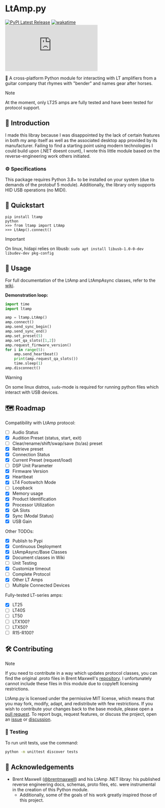 # LtAmp.py

[![PyPI Latest Release](https://img.shields.io/pypi/v/ltamp.svg)](https://pypi.org/project/ltamp/)
[![wakatime](https://wakatime.com/badge/user/7482ea9d-3085-4e9b-95ad-1ca78a14d948/project/08632cd5-4928-49fb-8d0d-2d8f2bebbdad.svg)](https://wakatime.com/badge/user/7482ea9d-3085-4e9b-95ad-1ca78a14d948/project/08632cd5-4928-49fb-8d0d-2d8f2bebbdad)
![MIT License](https://img.shields.io/github/license/bendertools/ltamp.py)

🎸 A cross-platform Python module for interacting with LT amplifiers from a guitar company that rhymes with "bender" and names gear after horses.

> [!NOTE]
> At the moment, only LT25 amps are fully tested and have been tested for protocol support.

## 👋 Introduction

I made this libray because I was disappointed by the lack of certain features in both my amp itself as well as the associated desktop app provided by its manufacturer. Failing to find a starting point using modern technologies I could build upon (.NET doesnt count), I wrote this little module based on the reverse-engineering work others initiated.

### ⚙️ Specifications

This package requires Python 3.8+ to be installed on your system (due to demands of the protobuf 5 module). Additionally, the library only supports HID USB operations (no MIDI).

## 🚀 Quickstart

```
pip install ltamp
python
>>> from ltamp import LtAmp
>>> LtAmp().connect()
```

> [!IMPORTANT]
> On linux, hidapi relies on libusb: `sudo apt install libusb-1.0-0-dev libudev-dev pkg-config`

## 💾 Usage

For full documentation of the LtAmp and LtAmpAsync classes, refer to the [wiki](/wiki).

**Demonstration loop:**

```python
import time
import ltamp

amp = ltamp.LtAmp()
amp.connect()
amp.send_sync_begin()
amp.send_sync_end()
amp.set_preset(5)
amp.set_qa_slots([1,2])
amp.request_firmware_version()
for i in range(5):
    amp.send_heartbeat()
    print(amp.request_qa_slots())
    time.sleep(1)
amp.disconnect()
```

> [!WARNING]
> On some linux distros, `sudo`-mode is required for running python files which interact with USB devices.

## 🗺️ Roadmap

Compatibility with LtAmp protocol:

- [ ] Audio Status
- [x] Audition Preset (status, start, exit)
- [ ] Clear/rename/shift/swap/save (to/as) preset
- [x] Retrieve preset
- [x] Connection Status
- [x] Current Preset (request/load)
- [ ] DSP Unit Parameter
- [x] Firmware Version
- [x] Heartbeat
- [x] LT4 Footswitch Mode
- [ ] Loopback
- [x] Memory usage
- [x] Product Identification
- [x] Processor Utilization
- [x] QA Slots
- [x] Sync (Modal Status)
- [x] USB Gain

Other TODOs:

- [x] Publish to Pypi
- [x] Continuous Deployment
- [x] LtAmpAsync/Base Classes
- [x] Document classes in Wiki
- [ ] Unit Testing
- [x] Customize timeout
- [ ] Complete Protocol
- [x] Other LT Amps
- [ ] Multiple Connected Devices

Fully-tested LT-series amps:

- [x] LT25
- [ ] LT40S
- [ ] LT50
- [ ] LTX100?
- [ ] LTX50?
- [ ] R15-R100?

## 🛠️ Contributing

> [!NOTE]
> If you need to contribute in a way which updates protocol classes, you can find the original .proto files in Brent Maxwell's [repository](https://github.com/brentmaxwell/LtAmp/). I unfortunately cannot include these files in this module due to copyleft licensing restrictions.

LtAmp.py is licensed under the permissive MIT license, which means that you may fork, modify, adapt, and redistribute with few restrictions. If you wish to contribute your changes back to the base module, please open a [pull request](/pulls). To report bugs, request features, or discuss the project, open an [issue](/issues) or [discussion](/discussions).

### 🧪 Testing

To run unit tests, use the command:

```bash
python -m unittest discover tests
```

## 🙌 Acknowledgements

- Brent Maxwell ([@brentmaxwell](https://github.com/brentmaxwell)) and his LtAmp .NET libray: his published reverse engineering docs, schemas, proto files, etc. were instrumental in the creation of this Python module.
  - Additionally, some of the goals of his work greatly inspired those of this project.
